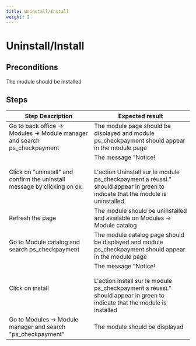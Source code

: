 ```yaml
---
title: Uninstall/Install
weight: 2
---
```


# Uninstall/Install

## Preconditions

The module should be installed
## Steps
| Step Description | Expected result |
| ----- | ----- |
| Go to back office -> Modules -> Module manager and search ps_checkpayment | The module page should be displayed and module ps_checkpayment should appear in the module page |
| Click on "uninstall" and confirm the uninstall message by clicking on ok | The message "Notice!<br /><br>L'action Uninstall sur le module ps_checkpayment a réussi." should appear in green to indicate that the module is uninstalled |
| Refresh the page | The module should be uninstalled and available on Modules -> Module catalog |
| Go to Module catalog and search ps_checkpayment | The module catalog page should be displayed and module ps_checkpayment should appear in the module page |
| Click on install | The message "Notice!<br /><br>L'action Install sur le module ps_checkpayment a réussi." should appear in green to indicate that the module is installed |
| Go to Modules -> Module manager and search "ps_checkpayment" | The module should be displayed |
